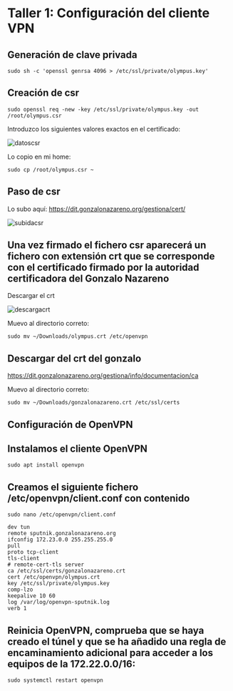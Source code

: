# Taller 1: Configuración del cliente VPN

## Generación de clave privada

```shell
sudo sh -c 'openssl genrsa 4096 > /etc/ssl/private/olympus.key'
```

## Creación de csr

```shell
sudo openssl req -new -key /etc/ssl/private/olympus.key -out /root/olympus.csr
```

Introduzco los siguientes valores exactos en el certificado:

![datoscsr](https://i.imgur.com/eeIowf8.png)

Lo copio en mi home:

```shell
sudo cp /root/olympus.csr ~
```

## Paso de csr

Lo subo aquí: <https://dit.gonzalonazareno.org/gestiona/cert/>

![subidacsr](https://i.imgur.com/VuObEx7.png)

## Una vez firmado el fichero csr aparecerá un fichero con extensión crt que se corresponde con el certificado firmado por la autoridad certificadora del Gonzalo Nazareno

Descargar el crt

![descargacrt](https://i.imgur.com/Tk2xNky.png)

Muevo al directorio correto:

```shell
sudo mv ~/Downloads/olympus.crt /etc/openvpn
```

## Descargar del crt del gonzalo

<https://dit.gonzalonazareno.org/gestiona/info/documentacion/ca>

Muevo al directorio correto:

```shell
sudo mv ~/Downloads/gonzalonazareno.crt /etc/ssl/certs
```

## Configuración de OpenVPN

## Instalamos el cliente OpenVPN

```shell
sudo apt install openvpn
```

## Creamos el siguiente fichero /etc/openvpn/client.conf con contenido

```shell
sudo nano /etc/openvpn/client.conf 
```

```shell
dev tun
remote sputnik.gonzalonazareno.org
ifconfig 172.23.0.0 255.255.255.0
pull
proto tcp-client
tls-client
# remote-cert-tls server
ca /etc/ssl/certs/gonzalonazareno.crt
cert /etc/openvpn/olympus.crt
key /etc/ssl/private/olympus.key
comp-lzo
keepalive 10 60
log /var/log/openvpn-sputnik.log
verb 1
```

## Reinicia OpenVPN, comprueba que se haya creado el túnel y que se ha añadido una regla de encaminamiento adicional para acceder a los equipos de la 172.22.0.0/16: 

```shell
sudo systemctl restart openvpn
```

























